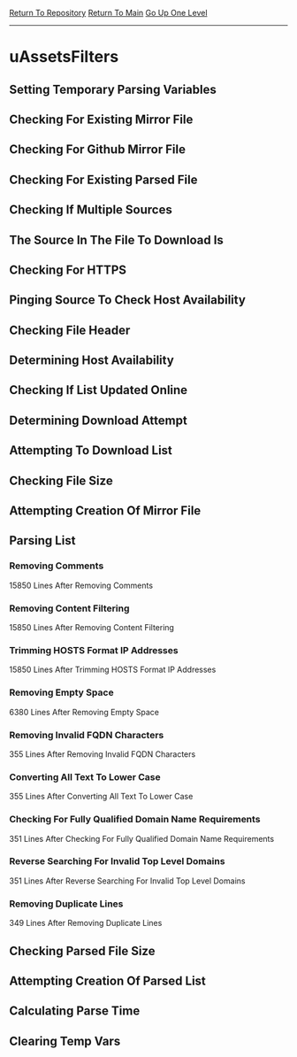 [Return To Repository](https://github.com/deathbybandaid/piholeparser/)
[Return To Main](https://github.com/deathbybandaid/piholeparser/blob/master/RecentRunLogs/Mainlog.md)
[Go Up One Level](https://github.com/deathbybandaid/piholeparser/blob/master/RecentRunLogs/TopLevelScripts/30-Processing-External-Blacklists.md)
____________________________________
# uAssetsFilters
## Setting Temporary Parsing Variables
## Checking For Existing Mirror File
## Checking For Github Mirror File
## Checking For Existing Parsed File
## Checking If Multiple Sources
## The Source In The File To Download Is
## Checking For HTTPS
## Pinging Source To Check Host Availability
## Checking File Header
## Determining Host Availability
## Checking If List Updated Online
## Determining Download Attempt
## Attempting To Download List
## Checking File Size
## Attempting Creation Of Mirror File
## Parsing List
### Removing Comments
15850 Lines After Removing Comments
### Removing Content Filtering
15850 Lines After Removing Content Filtering
### Trimming HOSTS Format IP Addresses
15850 Lines After Trimming HOSTS Format IP Addresses
### Removing Empty Space
6380 Lines After Removing Empty Space
### Removing Invalid FQDN Characters
355 Lines After Removing Invalid FQDN Characters
### Converting All Text To Lower Case
355 Lines After Converting All Text To Lower Case
### Checking For Fully Qualified Domain Name Requirements
351 Lines After Checking For Fully Qualified Domain Name Requirements
### Reverse Searching For Invalid Top Level Domains
351 Lines After Reverse Searching For Invalid Top Level Domains
### Removing Duplicate Lines
349 Lines After Removing Duplicate Lines
## Checking Parsed File Size
## Attempting Creation Of Parsed List
## Calculating Parse Time
## Clearing Temp Vars
